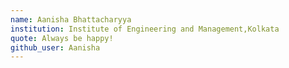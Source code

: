 ```yaml
---
name: Aanisha Bhattacharyya
institution: Institute of Engineering and Management,Kolkata
quote: Always be happy!
github_user: Aanisha
---
```

